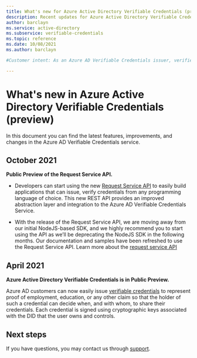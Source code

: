 ```yaml
---
title: What's new for Azure Active Directory Verifiable Credentials (preview)
description: Recent updates for Azure Active Directory Verifiable Credentials
author: barclayn
ms.service: active-directory
ms.subservice: verifiable-credentials
ms.topic: reference
ms.date: 10/08/2021
ms.author: barclayn

#Customer intent: As an Azure AD Verifiable Credentials issuer, verifier or developer, I want to know what's new in the product so that I can leverage all the great features that are being rolled out.

---
```


# What's new in Azure Active Directory Verifiable Credentials (preview)

In this document you can find the latest features, improvements, and changes in the Azure AD Verifiable Credentials service.

## October 2021

**Public Preview of the Request Service API.**

- Developers can start using the new [Request Service API](get-started-request-api.md) to easily build applications that can issue, verify credentials from any programming language of choice. This new REST API provides an improved abstraction layer and integration to the Azure AD Verifiable Credentials Service.

- With the release of the Request Service API, we are moving away from our initial NodeJS-based SDK, and we highly recommend you to start using the API as we’ll be deprecating the NodeJS SDK in the following months. Our documentation and samples have been refreshed to use the Request Service API. Learn more about the [request service API](get-started-request-api.md)

## April 2021

**Azure Active Directory Verifiable Credentials is in Public Preview.**

Azure AD customers can now easily issue [verifiable credentials](decentralized-identifier-overview.md) to represent proof of employment, education, or any other claim so that the holder of such a credential can decide when, and with whom, to share their credentials. Each credential is signed using cryptographic keys associated with the DID that the user owns and controls.

## Next steps

If you have questions, you may contact us through [support](https://azure.microsoft.com/support/options/).
